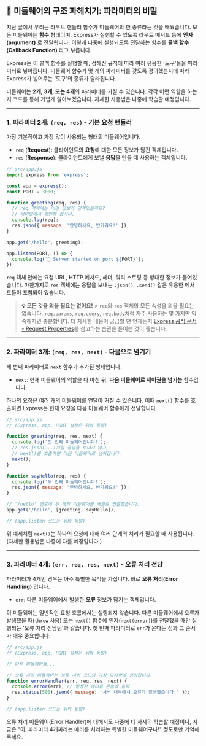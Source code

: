 ## 🔬 미들웨어의 구조 파헤치기: 파라미터의 비밀

지난 글에서 우리는 라우트 핸들러 함수가 미들웨어의 한 종류라는 것을 배웠습니다. 모든 미들웨어는 **함수** 형태이며, Express가 실행할 수 있도록 라우트 메서드 등에 **인자(argument)** 로 전달됩니다. 이렇게 나중에 실행되도록 전달하는 함수를 **콜백 함수(Callback Function)** 라고 부릅니다.

Express는 이 콜백 함수를 실행할 때, 정해진 규칙에 따라 여러 유용한 '도구'들을 파라미터로 넣어줍니다. 미들웨어 함수가 몇 개의 파라미터를 갖도록 정의했는지에 따라 Express가 넣어주는 '도구'의 종류가 달라집니다.

미들웨어는 **2개, 3개, 또는 4개**의 파라미터를 가질 수 있습니다. 각각 어떤 역할을 하는지 코드를 통해 가볍게 알아보겠습니다.
자세한 사용법은 나중에 학습할 예정입니다.

---

### 1\. 파라미터 2개: `(req, res)` - 기본 요청 핸들러

가장 기본적이고 가장 많이 사용되는 형태의 미들웨어입니다.

- `req` (**Request**): 클라이언트의 **요청**에 대한 모든 정보가 담긴 객체입니다.
- `res` (**Response**): 클라이언트에게 보낼 **응답**을 만들 때 사용하는 객체입니다.

```javascript
// src/app.js
import express from 'express';

const app = express();
const PORT = 3000;

function greeting(req, res) {
  // req 객체에는 어떤 정보가 담겨있을까요?
  // 터미널에서 확인해 봅시다.
  console.log(req);
  res.json({ message: '안녕하세요, 반가워요!' });
}

app.get('/hello', greeting);

app.listen(PORT, () => {
  console.log(`🚀 Server started on port ${PORT}`);
});
```

`req` 객체 안에는 요청 URL, HTTP 메서드, 헤더, 쿼리 스트링 등 방대한 정보가 들어있습니다. 마찬가지로 `res` 객체에는 응답을 보내는 `.json()`, `.send()` 같은 유용한 메서드들이 포함되어 있습니다.

> **💡 모든 것을 외울 필요는 없어요\!** > `req`와 `res` 객체의 모든 속성을 외울 필요는 없습니다. `req.params`, `req.query`, `req.body`처럼 자주 사용하는 몇 가지만 익숙해지면 충분합니다. 더 자세한 내용이 궁금할 땐 언제든지 [Express 공식 문서 - Request Properties](https://expressjs.com/ko/api.html#req)를 참고하는 습관을 들이는 것이 좋습니다.

---

### 2\. 파라미터 3개: `(req, res, next)` - 다음으로 넘기기

세 번째 파라미터로 `next` 함수가 추가된 형태입니다.

- `next`: 현재 미들웨어의 역할을 다 마친 뒤, **다음 미들웨어로 제어권을 넘기는** 함수입니다.

하나의 요청은 여러 개의 미들웨어를 연달아 거칠 수 있습니다. 이때 `next()` 함수를 호출하면 Express는 현재 요청을 다음 미들웨어 함수에게 전달합니다.

```javascript
// src/app.js
// (Express, app, PORT 설정은 위와 동일)

function greeting(req, res, next) {
  console.log('첫 번째 미들웨어입니다!');
  // res.json(...)처럼 응답을 보내지 않고,
  // next()를 호출하면 다음 미들웨어로 넘어갑니다.
  next();
}

function sayHello(req, res) {
  console.log('두 번째 미들웨어입니다!');
  res.json({ message: '안녕하세요, 반가워요!' });
}

// '/hello' 경로에 두 개의 미들웨어를 배열로 연결했습니다.
app.get('/hello', [greeting, sayHello]);

// (app.listen 코드는 위와 동일)
```

위 예제처럼 `next()`는 하나의 요청에 대해 여러 단계의 처리가 필요할 때 사용됩니다. (자세한 활용법은 나중에 다룰 예정입니다.)

---

### 3\. 파라미터 4개: `(err, req, res, next)` - 오류 처리 전담

파라미터가 4개인 경우는 아주 특별한 목적을 가집니다. 바로 **오류 처리(Error Handling)** 입니다.

- `err`: 다른 미들웨어에서 발생한 **오류** 정보가 담기는 객체입니다.

이 미들웨어는 일반적인 요청 흐름에서는 실행되지 않습니다. 다른 미들웨어에서 오류가 발생했을 때(`throw` 사용) 또는 `next()` 함수에 인자(`next(error)`)를 전달했을 때만 실행되는 '오류 처리 전담팀'과 같습니다. 첫 번째 파라미터로 `err`가 온다는 점과 그 순서가 매우 중요합니다.

```javascript
// src/app.js
// (Express, app, PORT 설정은 위와 동일)

// 다른 미들웨어들...

// 오류 처리 미들웨어는 보통 서버 코드의 가장 마지막에 정의합니다.
function errorHandler(err, req, res, next) {
  console.error(err); // 발생한 에러를 콘솔에 출력
  res.status(500).json({ message: '서버 내부에서 오류가 발생했습니다.' });
}

// (app.listen 코드는 위와 동일)
```

오류 처리 미들웨어(Error Handler)에 대해서도 나중에 더 자세히 학습할 예정이니, 지금은 "아, 파라미터 4개짜리는 에러를 처리하는 특별한 미들웨어구나\!" 정도로만 기억해 주세요.
